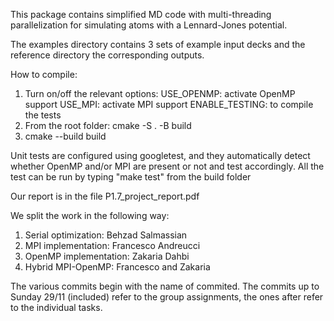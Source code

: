 This package contains simplified MD code with multi-threading
parallelization for simulating atoms with a Lennard-Jones potential.

The examples directory contains 3 sets of example input decks
and the reference directory the corresponding outputs.

How to compile:

1) Turn on/off the relevant options:
   USE_OPENMP: activate OpenMP support
   USE_MPI: activate MPI support
   ENABLE_TESTING: to compile the tests
2) From the root folder: cmake -S . -B build
3) cmake --build build

Unit tests are configured using googletest, and they automatically detect whether OpenMP and/or MPI are present or not and test accordingly. All the test can be run by typing "make test" from the build folder

Our report is in the file P1.7_project_report.pdf

We split the work in the following way:
1. Serial optimization: Behzad Salmassian
2. MPI implementation: Francesco Andreucci
3. OpenMP implementation: Zakaria Dahbi
4. Hybrid MPI-OpenMP: Francesco and Zakaria

The various commits begin with the name of commited. The commits up to Sunday 29/11 (included) refer to the group assignments, the ones after refer to the individual tasks.

